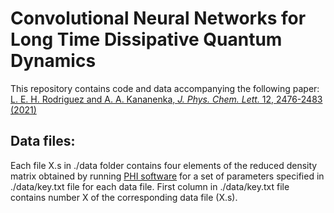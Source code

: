 # Convolutional Neural Networks for Long Time Dissipative Quantum Dynamics

This repository contains code and data accompanying the following paper: [L. E. H. Rodriguez and A. A. Kananenka, *J. Phys. Chem. Lett.* 12, 2476-2483 (2021)](https://pubs.acs.org/doi/10.1021/acs.jpclett.1c00079)

## Data files:
Each file X.s in ./data folder contains four elements of the reduced density matrix obtained by running [PHI software](https://www.ks.uiuc.edu/Research/phi/)
for a set of parameters specified in ./data/key.txt file for each data file. First column in ./data/key.txt file contains number X of the corresponding data file (X.s).
